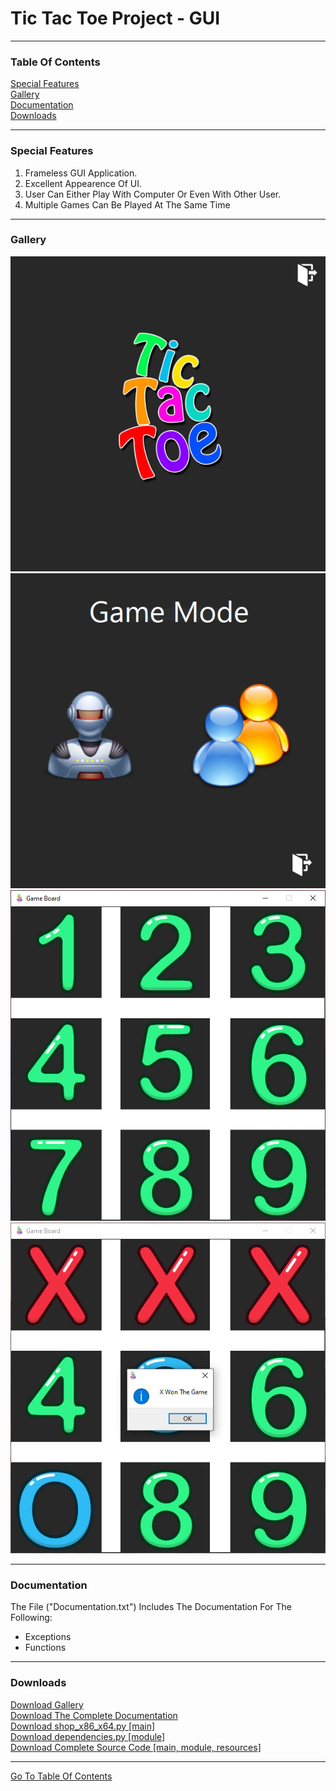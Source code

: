 <h1 id="top">Tic Tac Toe Project - GUI</h1><hr>
<h3>Table Of Contents</h3>
<a href="#sf">Special Features</a><br>
<a href="#glry">Gallery</a><br>
<a href="#docs">Documentation</a><br>
<a href="#downloads">Downloads</a><br><hr>
<h3 id="sf">Special Features</h3>
<ol>
    <li>Frameless GUI Application.</li>
		<li>Excellent Appearence Of UI.</li>
		<li>User Can Either Play With Computer Or Even With Other User.</li>
		<li>Multiple Games Can Be Played At The Same Time</li>
</ol><hr>
<h3 id="glry">Gallery</h3>
<img src="1.PNG">
<img src="2.PNG">
<img src="3.PNG">
<img src="4.PNG">
<hr>
<h3 id="docs">Documentation</h3>
The File ("Documentation.txt") Includes The Documentation For The Following:<br>
<ul>
    <li>Exceptions</li>
    <li>Functions</li>
</ul><hr>
<h3 id="downloads">Downloads</h3>
<a href="Snips.rar">Download Gallery</a><br>
<a href="Documentation.rar">Download The Complete Documentation</a><br>
<a href="shop_x86_x64.py">Download shop_x86_x64.py [main]</a><br>
<a href="dependencies.py">Download dependencies.py [module]</a><br>
<a href="shopping_project.rar">Download Complete Source Code [main, module, resources]</a><br>
<hr>
<a href="#top">Go To Table Of Contents</a>
